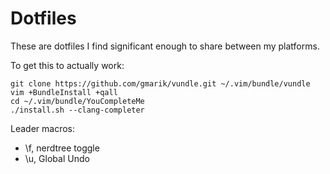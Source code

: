 Dotfiles
========

These are dotfiles I find significant enough to share between my platforms.

To get this to actually work:

    git clone https://github.com/gmarik/vundle.git ~/.vim/bundle/vundle
    vim +BundleInstall +qall
    cd ~/.vim/bundle/YouCompleteMe
    ./install.sh --clang-completer

Leader macros:
- \f, nerdtree toggle
- \u, Global Undo
